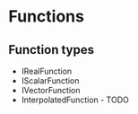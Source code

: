 # Functions

## Function types
  - IRealFunction
  - IScalarFunction<int N>
  - IVectorFunction<int N>
  - InterpolatedFunction - TODO


